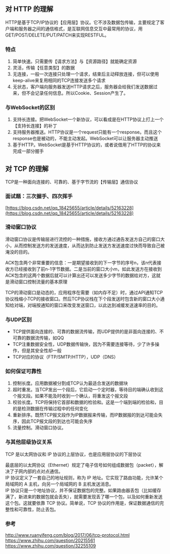 ## 对 HTTP 的理解
HTTP是基于TCP/IP协议的【应用层】协议。它不涉及数据包传输，主要规定了客户端和服务器之间的通信格式，是互联网信息交互中最常用的协议，用GET/POST/DELETE/PUT/PATCH来实现RESTFUL。

### 特点
1. 简单快速。只需要传【请求方法】与【资源路径】就能确定资源
2. 灵活，传输【任意类型】的数据
3. 无连接，一般一次连接只处理一个请求，结束后主动释放连接，但可以使用keep-alive来复用相同的TCP连接发送多个请求
4. 无状态，客户端向服务器发送HTTP请求之后，服务器会给我们发送数据过来，但不会记录任何信息。所以Cookie、Session产生了。

### 与WebSocket的区别
1. 支持长连接。把WebSocket一个新协议，可以看成是在HTTP协议上打上一个【支持长连接】的补丁
2. 支持服务器推送。HTTP协议是一个request只能有一个response。而且这个response也是被动的，不能主动发起。WebSocket可以让服务器主动推送
3. 基于HTTP。WebSocket是基于HTTP协议的，或者说借用了HTTP的协议来完成一部分握手

## 对 TCP 的理解
TCP是一种面向连接的、可靠的、基于字节流的【传输层】通信协议

### 面试题：三次握手、四次挥手
[https://blog.csdn.net/qq_18425655/article/details/52163228](https://blog.csdn.net/qq_18425655/article/details/52163228)

### 滑动窗口协议
滑动窗口协议是传输层进行流控的一种措施，接收方通过通告发送方自己的窗口大小，从而控制发送方的发送速度，从而达到防止发送方发送速度过快而导致自己被淹没的目的。

ACK包含两个非常重要的信息：一是期望接收到的下一字节的序号n，该n代表接收方已经接收到了前n-1字节数据。二是当前的窗口大小m，如此发送方在接收到ACK包含的这两个数据后就可以计算出还可以发送多少字节的数据给对方，这就是滑动窗口控制流量的基本原理

TCP的滑动窗口是动态的，应用程序在需要（如内存不足）时，通过API通知TCP协议栈缩小TCP的接收窗口。然后TCP协议栈在下个段发送时包含新的窗口大小通知给对端，对端按通知的窗口来改变发送窗口，以此达到减缓发送速率的目的。
### 与UDP区别
* TCP提供面向连接的、可靠的数据流传输，而UDP提供的是非面向连接的、不可靠的数据流传输，如QQ
* TCP注重数据安全性，UDP数据传输快，因为不需要连接等待，少了许多操作，但是其安全性却一般
* TCP对应的协议（FTP/SMTP/HTTP），UDP（DNS）

### 如何保证可靠性
1. 控制长度。应用数据被分割成TCP认为最适合发送的数据块
2. 超时重发。当TCP发出一个段后，它启动一个定时器，等待目的端确认收到这个报文段。如果不能及时收到一个确认，将重发这个报文段
3. 校验长度。TCP将保持它首部和数据的检验和。这是一个端到端的检验和，目的是检测数据在传输过程中的任何变化
4. 重新排序。既然TCP报文段作为IP数据报来传输，而IP数据报的到达可能会失序，因此TCP报文段的到达也可能会失序
5. 流量控制。滑动窗口协议。

### 与其他层级协议关系
TCP 是以太网协议和 IP 协议的上层协议，也是应用层协议的下层协议

最底层的以太网协议（Ethernet）规定了电子信号如何组成数据包（packet），解决了子网内部的点对点通信。  
IP 协议定义了一套自己的地址规则，称为 IP 地址。它实现了路由功能，允许某个局域网的 A 主机，向另一个局域网的 B 主机发送消息。  
IP 协议只是一个地址协议，并不保证数据包的完整。如果路由器丢包（比如缓存满了，新进来的数据包就会丢失），就需要发现丢了哪一个包，以及如何重新发送这个包。这就要依靠 TCP 协议。简单说，TCP 协议的作用是，保证数据通信的完整性和可靠性，防止丢包。   

### 参考
http://www.ruanyifeng.com/blog/2017/06/tcp-protocol.html  
https://www.zhihu.com/question/20215561   
https://www.zhihu.com/question/32255109  